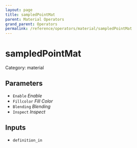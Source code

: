 ```yaml
---
layout: page
title: sampledPointMat
parent: Material Operators
grand_parent: Operators
permalink: /reference/operators/material/sampledPointMat
---
```


# sampledPointMat

Category: material



## Parameters

* `Enable` *Enable*
* `Fillcolor` *Fill Color*
* `Blending` *Blending*
* `Inspect` *Inspect*

## Inputs

* `definition_in`